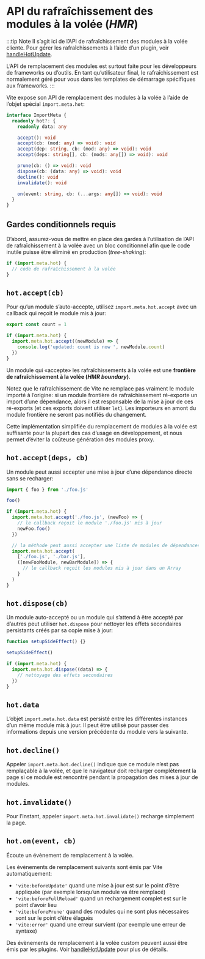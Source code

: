 # API du rafraîchissement des modules à la volée (_HMR_)

:::tip Note
Il s’agit ici de l’API de rafraîchissement des modules à la volée cliente. Pour gérer les rafraîchissements à l’aide d’un plugin, voir [handleHotUpdate](./api-plugin#handlehotupdate).

L’API de remplacement des modules est surtout faite pour les développeurs de frameworks ou d’outils. En tant qu’utilisateur final, le rafraîchissement est normalement géré pour vous dans les templates de démarrage spécifiques aux frameworks.
:::

Vite expose son API de remplacement des modules à la volée à l’aide de l’objet spécial `import.meta.hot`:

```ts
interface ImportMeta {
  readonly hot?: {
    readonly data: any

    accept(): void
    accept(cb: (mod: any) => void): void
    accept(dep: string, cb: (mod: any) => void): void
    accept(deps: string[], cb: (mods: any[]) => void): void

    prune(cb: () => void): void
    dispose(cb: (data: any) => void): void
    decline(): void
    invalidate(): void

    on(event: string, cb: (...args: any[]) => void): void
  }
}
```

## Gardes conditionnels requis

D’abord, assurez-vous de mettre en place des gardes à l’utilisation de l’API de rafraîchissement à la volée avec un bloc conditionnel afin que le code inutile puisse être éliminé en production (_tree-shaking_):

```js
if (import.meta.hot) {
  // code de rafraîchissement à la volée
}
```

## `hot.accept(cb)`

Pour qu’un module s’auto-accepte, utilisez `import.meta.hot.accept` avec un callback qui reçoit le module mis à jour:

```js
export const count = 1

if (import.meta.hot) {
  import.meta.hot.accept((newModule) => {
    console.log('updated: count is now ', newModule.count)
  })
}
```

Un module qui «accepte» les rafraîchissements à la volée est une **frontière de rafraîchissement à la volée (_HMR boundary_)**.

Notez que le rafraîchissement de Vite ne remplace pas vraiment le module importé à l’origine: si un module frontière de rafraîchissement ré-exporte un import d’une dépendance, alors il est responsable de la mise à jour de ces ré-exports (et ces exports doivent utiliser `let`). Les importeurs en amont du module frontière ne seront pas notifiés du changement.

Cette implémentation simplifiée du remplacement de modules à la volée est suffisante pour la plupart des cas d’usage en développement, et nous permet d’éviter la coûteuse génération des modules proxy.

## `hot.accept(deps, cb)`

Un module peut aussi accepter une mise à jour d’une dépendance directe sans se recharger:

```js
import { foo } from './foo.js'

foo()

if (import.meta.hot) {
  import.meta.hot.accept('./foo.js', (newFoo) => {
    // le callback reçoit le module './foo.js' mis à jour
    newFoo.foo()
  })

  // la méthode peut aussi accepter une liste de modules de dépendances:
  import.meta.hot.accept(
    ['./foo.js', './bar.js'],
    ([newFooModule, newBarModule]) => {
      // le callback reçoit les modules mis à jour dans un Array
    }
  )
}
```

## `hot.dispose(cb)`

Un module auto-accepté ou un module qui s’attend à être accepté par d’autres peut utiliser `hot.dispose` pour nettoyer les effets secondaires persistants créés par sa copie mise à jour:

```js
function setupSideEffect() {}

setupSideEffect()

if (import.meta.hot) {
  import.meta.hot.dispose((data) => {
    // nettoyage des effets secondaires
  })
}
```

## `hot.data`

L’objet `import.meta.hot.data` est persisté entre les différentes instances d’un même module mis à jour. Il peut être utilisé pour passer des informations depuis une version précédente du module vers la suivante.

## `hot.decline()`

Appeler `import.meta.hot.decline()` indique que ce module n’est pas remplaçable à la volée, et que le navigateur doit recharger complétement la page si ce module est rencontré pendant la propagation des mises à jour de modules.

## `hot.invalidate()`

Pour l’instant, appeler `import.meta.hot.invalidate()` recharge simplement la page.

## `hot.on(event, cb)`

Écoute un évènement de remplacement à la volée.

Les évènements de remplacement suivants sont émis par Vite automatiquement:

- `'vite:beforeUpdate'` quand une mise à jour est sur le point d’être appliquée (par exemple lorsqu’un module va être remplacé)
- `'vite:beforeFullReload'` quand un rechargement complet est sur le point d’avoir lieu
- `'vite:beforePrune'` quand des modules qui ne sont plus nécessaires sont sur le point d’être élagués
- `'vite:error'` quand une erreur survient (par exemple une erreur de syntaxe)

Des évènements de remplacement à la volée custom peuvent aussi être émis par les plugins. Voir [handleHotUpdate](./api-plugin#handlehotupdate) pour plus de détails.
